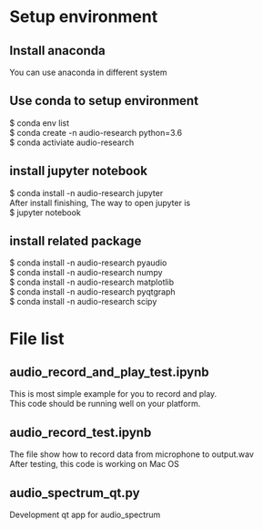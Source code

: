 # Setup environment
## Install anaconda
You can use anaconda in different system  
## Use conda to setup environment
$ conda env list     
$ conda create -n audio-research python=3.6  
$ conda activiate audio-research  
## install jupyter notebook
$ conda install -n audio-research jupyter    
After install finishing, The way to open jupyter is   
$ jupyter notebook   
## install related package 
$ conda install -n audio-research pyaudio   
$ conda install -n audio-research numpy  
$ conda install -n audio-research matplotlib  
$ conda install -n audio-research pyqtgraph  
$ conda install -n audio-research scipy  

# File list  
## audio_record_and_play_test.ipynb  
This is most simple example for you to record and play.  
This code should be running well on your platform.  
## audio_record_test.ipynb
The file show how to record data from microphone to output.wav  
After testing, this code is working on Mac OS     
## audio_spectrum_qt.py  
Development qt app for audio_spectrum  
